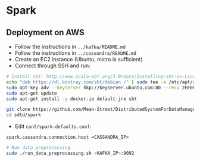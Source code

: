 # Spark

## Deployment on AWS

* Follow the instructions in `../kafka/README.md`
* Follow the instructions in `../cassandra/README.md`
* Create an EC2 instance (Ubuntu, micro is sufficient)
* Connect through SSH and run:

```bash
# Install sbt: http://www.scala-sbt.org/1.0/docs/Installing-sbt-on-Linux.html
echo "deb https://dl.bintray.com/sbt/debian /" | sudo tee -a /etc/apt/sources.list.d/sbt.list
sudo apt-key adv --keyserver hkp://keyserver.ubuntu.com:80 --recv 2EE0EA64E40A89B84B2DF73499E82A75642AC823
sudo apt-get update
sudo apt-get install -y docker.io default-jre sbt

git clone https://github.com/Mean-Street/DistributedSystemForDataManagement sdtd
cd sdtd/spark
```

* Edit `conf/spark-defaults.conf`:

```
spark.cassandra.connection.host <CASSANDRA_IP>
```

```bash
# Run data preprocessing
sudo ./run_data_preprocessing.sh <KAFKA_IP>:9092
```

